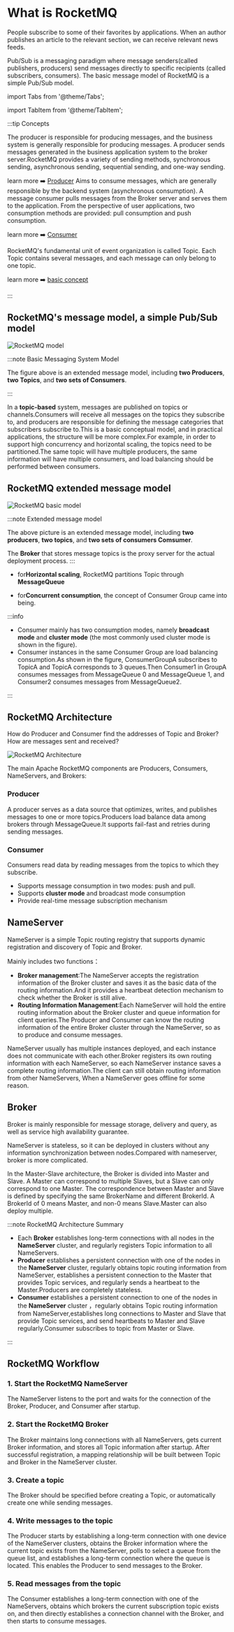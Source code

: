 # What is RocketMQ

People subscribe to some of their favorites by applications.
When an author publishes an article to the relevant section, we can receive relevant news feeds.


Pub/Sub is a messaging paradigm where message senders(called publishers, producers) send messages directly to specific recipients (called subscribers, consumers). The basic message model of RocketMQ is a simple Pub/Sub model.


import Tabs from '@theme/Tabs';	

import TabItem from '@theme/TabItem';

:::tip Concepts

<Tabs>
  <TabItem value="Producer" label="生产者" default>
   The producer is responsible for producing messages, and the business system is generally responsible for producing messages. A producer sends messages generated in the business application system to the broker server.RocketMQ provides a variety of sending methods, synchronous sending, asynchronous sending, sequential sending, and one-way sending.

learn more  ➡️ [Producer](/docs/生产者/04concept1)
  </TabItem>
  <TabItem value="Consumer" label="消费者">
   Aims to consume messages, which are generally responsible by the backend system (asynchronous consumption). A message consumer pulls messages from the Broker server and serves them to the application. From the perspective of user applications, two consumption methods are provided: pull consumption and push consumption.

learn more  ➡️ [Consumer](/docs/消费者/11concept2)

  </TabItem>
  <TabItem value="Topic" label="主题">
  RocketMQ's fundamental unit of event organization is called Topic. Each Topic contains several messages, and each message can only belong to one topic.

learn more  ➡️ [basic concept](/docs/生产者/04concept1)

  </TabItem>
</Tabs>

:::


## RocketMQ's message model, a simple Pub/Sub model

![RocketMQ model](../../picture/RocketMQ概念模型.png)





:::note Basic Messaging System Model

 The figure above is an extended message model, including **two Producers**, **two Topics**, and **two sets of Consumers**.

:::

In a **topic-based** system, messages are published on topics or channels.Consumers will receive all messages on the topics they subscribe to, and producers are responsible for defining the message categories that subscribers subscribe to.This is a basic conceptual model, and in practical applications, the structure will be more complex.For example, in order to support high concurrency and horizontal scaling, the topics need to be partitioned.The same topic will have multiple producers, the same information will have multiple consumers, and load balancing should be performed between consumers.




## RocketMQ extended message model



![RocketMQ basic model](../../picture/RocketMQ基本模型.png)



:::note Extended message model

The above picture is an extended message model, including **two producers**, **two topics**, and **two sets of consumers Comsumer**.

The **Broker** that stores message topics is the proxy server for the actual deployment process.
:::

- for**Horizontal scaling**, RocketMQ partitions Topic through **MessageQueue**

- for**Concurrent consumption**, the concept of Consumer Group came into being.

:::info

- Consumer mainly has two consumption modes, namely **broadcast mode** and **cluster mode** (the most commonly used cluster mode is shown in the figure).
- Consumer instances in the same Consumer Group are load balancing consumption.As shown in the figure, ConsumerGroupA subscribes to TopicA and TopicA corresponds to 3 queues.Then Consumer1 in GroupA consumes messages from MessageQueue 0 and MessageQueue 1, and Consumer2 consumes messages from MessageQueue2.

:::

## RocketMQ Architecture

How do Producer and Consumer find the addresses of Topic and Broker? How are messages sent and received?

![RocketMQ Architecture](../../picture/RocketMQ部署架构.png)

The main Apache RocketMQ components are Producers, Consumers, NameServers, and Brokers:

###  **Producer**

A  producer serves as a data source that optimizes, writes, and publishes messages to one or more  topics.Producers load balance data among brokers through MessageQueue.It supports fail-fast and retries during sending messages.

### **Consumer**

Consumers read data by reading messages from the topics to which they subscribe.

- Supports message consumption in two modes: push and pull.
- Supports **cluster mode** and broadcast mode consumption
- Provide real-time message subscription mechanism

##  **NameServer**

NameServer is a simple Topic routing registry that supports dynamic registration and discovery of Topic and Broker.

Mainly includes two functions：
- **Broker management**:The NameServer accepts the registration information of the Broker cluster and saves it as the basic data of the routing information.And it provides a heartbeat detection mechanism to check whether the Broker is still alive.
- **Routing Information Management**:Each NameServer will hold the entire routing information about the Broker cluster and queue information for client queries.The Producer and Consumer can know the routing information of the entire Broker cluster through the NameServer, so as to produce and consume messages.

NameServer usually has multiple instances deployed, and each instance does not communicate with each other.Broker registers its own routing information with each NameServer, so each NameServer instance saves a complete routing information.The client can still obtain routing information from other NameServers, When a NameServer goes offline for some reason.

##  Broker

Broker is mainly responsible for message storage, delivery and query, as well as service high availability guarantee.

NameServer is stateless, so it can be deployed in clusters without any information synchronization between nodes.Compared with nameserver, broker is more complicated.

In the Master-Slave architecture, the Broker is divided into Master and Slave.
A Master can correspond to multiple Slaves, but a Slave can only correspond to one Master.
The correspondence between Master and Slave is defined by specifying the same BrokerName and different BrokerId. A BrokerId of 0 means Master, and non-0 means Slave.Master can also deploy multiple.



:::note RocketMQ Architecture Summary

- Each **Broker** establishes long-term connections with all nodes in the **NameServer** cluster, and regularly registers Topic information to all NameServers.
- **Producer** establishes a persistent connection with one of the nodes in the **NameServer** cluster, regularly obtains topic routing information from NameServer, establishes a persistent connection to the Master that provides Topic services, and regularly sends a heartbeat to the Master.Producers are completely stateless.
- **Consumer** establishes a persistent connection to one of the nodes in the **NameServer** cluster
，regularly obtains Topic routing information from NameServer,establishes long connections to Master and Slave that provide Topic services, and send heartbeats to Master and Slave regularly.Consumer subscribes to topic from Master or Slave.

:::

## RocketMQ Workflow

### 1. Start the RocketMQ NameServer

The NameServer listens to the port and waits for the connection of the Broker, Producer, and Consumer after startup.

### 2. Start the RocketMQ Broker

The Broker maintains long connections with all NameServers, gets current Broker information, and stores all Topic information after startup. After successful registration, a mapping relationship will be built between Topic and Broker in the NameServer cluster.

### 3. Create a topic

The Broker should be specified before creating a Topic, or automatically create one while sending messages.

### 4. Write messages to the topic

The Producer starts by establishing a long-term connection with one device of the NameServer clusters, obtains the Broker information where the current topic exists from the NameServer, polls to select a queue from the queue list, and establishes a long-term connection where the queue is located. This enables the Producer to send messages to the Broker.

### 5. Read messages from the topic

The Consumer establishes a long-term connection with one of the NameServers, obtains which brokers the current subscription topic exists on, and then directly establishes a connection channel with the Broker, and then starts to consume messages.


